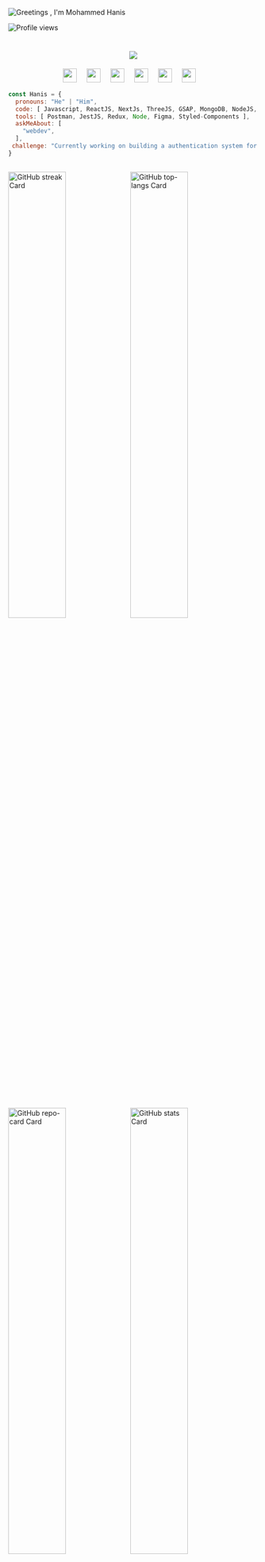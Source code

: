 ![Greetings , I'm Mohammed Hanis](https://user-images.githubusercontent.com/10498744/210012254-234538ff-d198-48aa-8964-37e6fd45d227.gif)

![Profile views](https://komarev.com/ghpvc/?username=hanisx019&label=Profile%20views&color=0e75b6&style=flat)
<h1 align="center">
  <a href="https://git.io/typing-svg">
    <img src="https://readme-typing-svg.herokuapp.com/?lines=Hello,+There!+👋;This+is+Hanis....;Nice+to+meet+you!&center=true&size=30">
  </a>
</h1> 



<p align="center"><a href="https://www.linkedin.com/in/mohammedhanis" target="_blank"><img src="https://img.shields.io/badge/LinkedIn-0077B5?style=for-the-badge&logo=linkedin&logoColor=white" height="28" style="margin-right: 16px"></a> <a href="https://twitter.com/hanisx019" target="_blank"><img src="https://img.shields.io/badge/Twitter-000000?style=for-the-badge&logo=X&logoColor=white" height="28" style="margin-right: 16px"></a> <a href="anisx019@gmail.com" target="_blank"><img src="https://img.shields.io/badge/Gmail-D14836?style=for-the-badge&logo=gmail&logoColor=white" height="28" style="margin-right: 16px"></a> <a href="https://www.instagram.com/ md.hanisx" target="_blank"><img src="https://img.shields.io/badge/Instagram-E4405F?style=for-the-badge&logo=instagram&logoColor=white" height="28" style="margin-right: 16px"></a> <a href="https://www.codechef.com/users/anisx019" target="_blank"><img src="https://img.shields.io/badge/Codechef-%23B92B27.svg?style=for-the-badge&&logo=Codechef&logoColor=white" height="28" style="margin-right: 16px"></a> <a href="https://github.com/hanisx019" target="_blank"><img src="https://img.shields.io/badge/GitHub-100000?style=for-the-badge&logo=github&logoColor=white" height="28" style="margin-right: 16px"></a></p>


```javascript
const Hanis = {
  pronouns: "He" | "Him",
  code: [ Javascript, ReactJS, NextJs, ThreeJS, GSAP, MongoDB, NodeJS, Express, TailwindCSS, Bootsrap, Framer-Motion, HTML, CSS],
  tools: [ Postman, JestJS, Redux, Node, Figma, Styled-Components ],
  askMeAbout: [
    "webdev",
  ],
 challenge: "Currently working on building a authentication system for web applications"
}
```

##


<p align="left">
  <img width="48%" src="https://streak-stats.demolab.com/?user=hanisx019&theme=merko&hide_border=true&date_format=d+F%5B%2C+Y%5D&mode=daily&hide_total_contributions=false&hide_current_streak=false&hide_longest_streak=false&card_height=200&border_radius=10&locale=en&exclude_days=&disable_animations=false" alt="GitHub streak Card" />
  <img width="48%" src="https://github-readme-stats.vercel.app/api/top-langs?username=hanisx019&theme=merko&hide_title=true&layout=normal&langs_count=10&hide_progress=false&card_width=400&hide_border=true&border_radius=10&disable_animations=false" alt="GitHub top-langs Card" />
</p>

<p align="left">
  <img width="48%" src="https://github-readme-stats.vercel.app/api/pin/?username=hanisx019&repo=Spotify-Clone&show_owner=true&hide_border=true&theme=merko&border_radius=10" alt="GitHub repo-card Card" />
  <img width="48%" src="https://github-readme-stats.vercel.app/api?username=hanisx019&theme=merko&cache_seconds=1800&border_radius=10&hide_title=true&hide_rank=false&show_icons=true&include_all_commits=true&line_height=25&hide_border=true&rank_icon=github&number_format=short&text_bold=false&show=" alt="GitHub stats Card" />
</p>

##


<img align="center" src="https://github-readme-activity-graph.vercel.app/graph?username=hanisx019&radius=16&theme=rogue&area=true&order=5" height="300" alt="activity-graph" />






